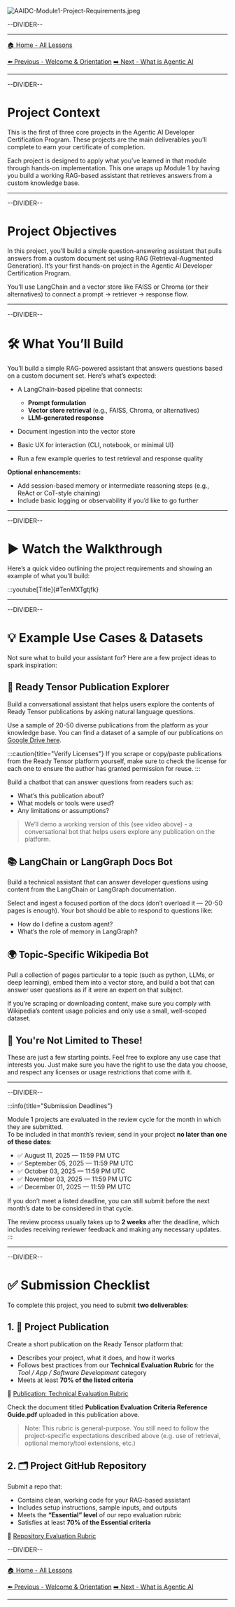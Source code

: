![AAIDC-Module1-Project-Requirements.jpeg](AAIDC-Module1-Project-Requirements.jpeg)

--DIVIDER--

---

[🏠 Home - All Lessons](https://app.readytensor.ai/hubs/ready_tensor_certifications)

[⬅️ Previous - Welcome & Orientation](https://app.readytensor.ai/publications/kwFKTldV27nA)
[➡️ Next - What is Agentic AI](https://app.readytensor.ai/publications/g8QivAEShqgw)

---

--DIVIDER--

# Project Context

This is the first of three core projects in the Agentic AI Developer Certification Program. These projects are the main deliverables you’ll complete to earn your certificate of completion.

Each project is designed to apply what you’ve learned in that module through hands-on implementation. This one wraps up Module 1 by having you build a working RAG-based assistant that retrieves answers from a custom knowledge base.

---

--DIVIDER--

# Project Objectives

In this project, you’ll build a simple question-answering assistant that pulls answers from a custom document set using RAG (Retrieval-Augmented Generation). It’s your first hands-on project in the Agentic AI Developer Certification Program.

You’ll use LangChain and a vector store like FAISS or Chroma (or their alternatives) to connect a prompt → retriever → response flow.

---

--DIVIDER--

# 🛠️ What You’ll Build

You’ll build a simple RAG-powered assistant that answers questions based on a custom document set. Here’s what’s expected:

- A LangChain-based pipeline that connects:

  - **Prompt formulation**
  - **Vector store retrieval** (e.g., FAISS, Chroma, or alternatives)
  - **LLM-generated response**

- Document ingestion into the vector store
- Basic UX for interaction (CLI, notebook, or minimal UI)
- Run a few example queries to test retrieval and response quality

**Optional enhancements:**

- Add session-based memory or intermediate reasoning steps (e.g., ReAct or CoT-style chaining)
- Include basic logging or observability if you’d like to go further

---

--DIVIDER--

# ▶️ Watch the Walkthrough

Here’s a quick video outlining the project requirements and showing an example of what you’ll build:

:::youtube[Title]{#TenMXTgtjfk}

---

--DIVIDER--

# 💡 Example Use Cases & Datasets

Not sure what to build your assistant for? Here are a few project ideas to spark inspiration:

## 📄 Ready Tensor Publication Explorer

Build a conversational assistant that helps users explore the contents of Ready Tensor publications by asking natural language questions.

Use a sample of 20-50 diverse publications from the platform as your knowledge base. You can find a dataset of a sample of our publications on [Google Drive here](https://drive.google.com/drive/folders/1HAqLXL2W-sh8hqoBb1iSauJ_0wZVRxB9?usp=sharing).

:::caution{title="Verify Licenses"}
If you scrape or copy/paste publications from the Ready Tensor platform yourself, make sure to check the license for each one to ensure the author has granted permission for reuse.
:::

Build a chatbot that can answer questions from readers such as:

- What’s this publication about?
- What models or tools were used?
- Any limitations or assumptions?

> We’ll demo a working version of this (see video above) - a conversational bot that helps users explore any publication on the platform.

## 📚 LangChain or LangGraph Docs Bot

Build a technical assistant that can answer developer questions using content from the LangChain or LangGraph documentation.

Select and ingest a focused portion of the docs (don’t overload it — 20-50 pages is enough). Your bot should be able to respond to questions like:

- How do I define a custom agent?
- What’s the role of memory in LangGraph?

## 🌍 Topic-Specific Wikipedia Bot

Pull a collection of pages particular to a topic (such as python, LLMs, or deep learning), embed them into a vector store, and build a bot that can answer user questions as if it were an expert on that subject.

If you’re scraping or downloading content, make sure you comply with Wikipedia’s content usage policies and only use a small, well-scoped dataset.

## 🧭 You're Not Limited to These!

These are just a few starting points. Feel free to explore any use case that interests you. Just make sure you have the right to use the data you choose, and respect any licenses or usage restrictions that come with it.

---

--DIVIDER--

:::info{title="Submission Deadlines"}

Module 1 projects are evaluated in the review cycle for the month in which they are submitted.  
To be included in that month’s review, send in your project **no later than one of these dates**:

- ✅ August 11, 2025 — 11:59 PM UTC
- ✅ September 05, 2025 — 11:59 PM UTC
- ✅ October 03, 2025 — 11:59 PM UTC
- ✅ November 03, 2025 — 11:59 PM UTC
- ✅ December 01, 2025 — 11:59 PM UTC

If you don’t meet a listed deadline, you can still submit before the next month’s date to be considered in that cycle.

The review process usually takes up to **2 weeks** after the deadline, which includes receiving reviewer feedback and making any necessary updates.
:::

---

--DIVIDER--

# ✅ Submission Checklist

To complete this project, you need to submit **two deliverables**:

 <h2> 1. 📝 Project Publication </h2>
 
 Create a short publication on the Ready Tensor platform that:
 
 - Describes your project, what it does, and how it works
 - Follows best practices from our **Technical Evaluation Rubric** for the
   _Tool / App / Software Development_ category
 - Meets at least **70% of the listed criteria**
 
 📄 [Publication: Technical Evaluation Rubric](https://app.readytensor.ai/publications/WsaE5uxLBqnH)
 
 Check the document titled **Publication Evaluation Criteria Reference Guide.pdf** uploaded in this publication above.
 
 > Note: This rubric is general-purpose. You still need to follow the project-specific expectations described above (e.g. use of retrieval, optional memory/tool extensions, etc.)
 
 <h2>  2. 🗂️ Project GitHub Repository </h2>
 
 Submit a repo that:
 
 - Contains clean, working code for your RAG-based assistant
 - Includes setup instructions, sample inputs, and outputs
 - Meets the **“Essential” level** of our repo evaluation rubric
 - Satisfies at least **70% of the Essential criteria**
 
 📄 [Repository Evaluation Rubric](https://app.readytensor.ai/publications/0llldKKtn8Xb)

--DIVIDER--

---

[🏠 Home - All Lessons](https://app.readytensor.ai/hubs/ready_tensor_certifications)

[⬅️ Previous - Welcome & Orientation](https://app.readytensor.ai/publications/kwFKTldV27nA)
[➡️ Next - What is Agentic AI](https://app.readytensor.ai/publications/g8QivAEShqgw)

---
